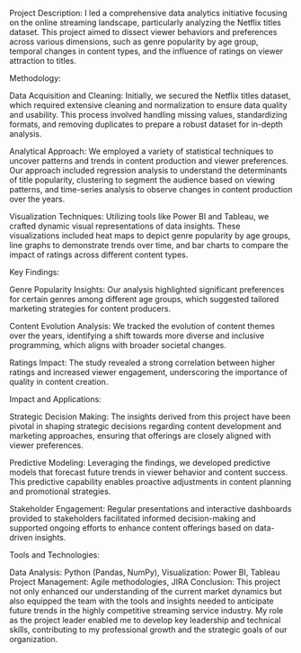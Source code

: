 Project Description:
I led a comprehensive data analytics initiative focusing on the online streaming landscape, particularly analyzing the Netflix titles dataset. This project aimed to dissect viewer behaviors and preferences across various dimensions, such as genre popularity by age group, temporal changes in content types, and the influence of ratings on viewer attraction to titles.

Methodology:

Data Acquisition and Cleaning: Initially, we secured the Netflix titles dataset, which required extensive cleaning and normalization to ensure data quality and usability. This process involved handling missing values, standardizing formats, and removing duplicates to prepare a robust dataset for in-depth analysis.

Analytical Approach: We employed a variety of statistical techniques to uncover patterns and trends in content production and viewer preferences. Our approach included regression analysis to understand the determinants of title popularity, clustering to segment the audience based on viewing patterns, and time-series analysis to observe changes in content production over the years.

Visualization Techniques: Utilizing tools like Power BI and Tableau, we crafted dynamic visual representations of data insights. These visualizations included heat maps to depict genre popularity by age groups, line graphs to demonstrate trends over time, and bar charts to compare the impact of ratings across different content types.

Key Findings:

Genre Popularity Insights: Our analysis highlighted significant preferences for certain genres among different age groups, which suggested tailored marketing strategies for content producers.

Content Evolution Analysis: We tracked the evolution of content themes over the years, identifying a shift towards more diverse and inclusive programming, which aligns with broader societal changes.

Ratings Impact: The study revealed a strong correlation between higher ratings and increased viewer engagement, underscoring the importance of quality in content creation.

Impact and Applications:

Strategic Decision Making: The insights derived from this project have been pivotal in shaping strategic decisions regarding content development and marketing approaches, ensuring that offerings are closely aligned with viewer preferences.

Predictive Modeling: Leveraging the findings, we developed predictive models that forecast future trends in viewer behavior and content success. This predictive capability enables proactive adjustments in content planning and promotional strategies.

Stakeholder Engagement: Regular presentations and interactive dashboards provided to stakeholders facilitated informed decision-making and supported ongoing efforts to enhance content offerings based on data-driven insights.

Tools and Technologies:

Data Analysis: Python (Pandas, NumPy),
Visualization: Power BI, Tableau
Project Management: Agile methodologies, JIRA
Conclusion:
This project not only enhanced our understanding of the current market dynamics but also equipped the team with the tools and insights needed to anticipate future trends in the highly competitive streaming service industry. My role as the project leader enabled me to develop key leadership and technical skills, contributing to my professional growth and the strategic goals of our organization.






